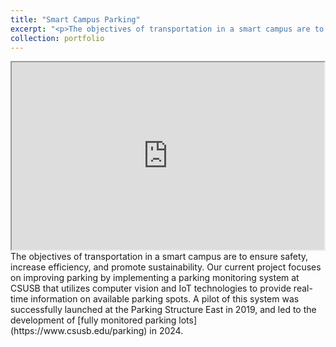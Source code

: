 ```yaml
---
title: "Smart Campus Parking"
excerpt: "<p>The objectives of transportation in a smart campus are to ensure safety, increase efficiency, and promote sustainability. Our current project focuses on improving parking by implementing a parking monitoring system at CSUSB that utilizes computer vision and IoT technologies to provide real-time information on available parking spots. A pilot of this system was successfully launched at the Parking Structure East in 2019, and led to the development of fully monitored parking lots in 2024.</p><img src='https://www.youtube.com/embed/UV80nKN91ps'>"
collection: portfolio
---
```


<iframe width="500" height="300"
src="https://www.youtube.com/embed/UV80nKN91ps">
</iframe>
The objectives of transportation in a smart campus are to ensure safety, increase efficiency, and promote sustainability. Our current project focuses on improving parking by implementing a parking monitoring system at CSUSB that utilizes computer vision and IoT technologies to provide real-time information on available parking spots. A pilot of this system was successfully launched at the Parking Structure East in 2019, and led to the development of [fully monitored parking lots](https://www.csusb.edu/parking) in 2024.